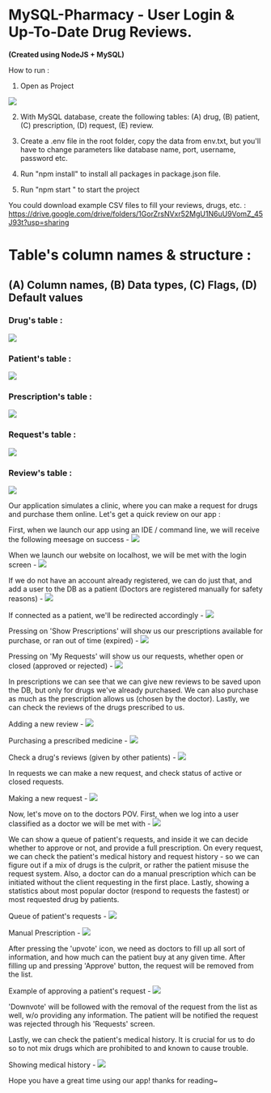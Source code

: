 # MySQL-Pharmacy - User Login & Up-To-Date Drug Reviews.

**(Created using NodeJS + MySQL)**

How to run : 

1. Open as Project

![](https://github.com/eladoni1/MySQL-Pharmacy/blob/main/png/open%20in%20webstorm.png?raw=true)

2. With MySQL database, create the following tables: (A) drug, (B) patient, (C) prescription, (D) request, (E) review.

3. Create a .env file in the root folder, copy the data from env.txt, but you'll have to change parameters like database name, port, username, password etc.

4. Run "npm install" to install all packages in package.json file.

5. Run "npm start " to start the project


You could download example CSV files to fill your reviews, drugs, etc. :
https://drive.google.com/drive/folders/1GorZrsNVxr52MgU1N6uU9VomZ_45J93t?usp=sharing

# Table's column names & structure :

## (A) Column names, (B) Data types, (C) Flags, (D) Default values

### Drug's table :


![](https://github.com/eladoni1/MySQL-Pharmacy/blob/main/png/drug%20table.png?raw=true)


### Patient's table :


![](https://github.com/eladoni1/MySQL-Pharmacy/blob/main/png/patient%20table.png?raw=true)


### Prescription's table :


![](https://github.com/eladoni1/MySQL-Pharmacy/blob/main/png/prescriptions%20table.png?raw=true)


### Request's table :


![](https://github.com/eladoni1/MySQL-Pharmacy/blob/main/png/request%20table.png?raw=true)


### Review's table :


![](https://github.com/eladoni1/MySQL-Pharmacy/blob/main/png/review%20table.png?raw=true)



Our application simulates a clinic, where you can make a request for drugs and purchase them online.
Let's get a quick review on our app :

First, when we launch our app using an IDE / command line, we will receive the following meesage on success -
![](https://github.com/eladoni1/MySQL-Pharmacy/blob/main/png/database%20connected.png?raw=true)

When we launch our website on localhost, we will be met with the login screen -
![](https://github.com/eladoni1/MySQL-Pharmacy/blob/main/png/login%20screen.png?raw=true)

If we do not have an account already registered, we can do just that, and add a user to the DB as a patient (Doctors are registered manually for safety reasons) -
![](https://github.com/eladoni1/MySQL-Pharmacy/blob/main/png/register%20screen.png?raw=true)

If connected as a patient, we'll be redirected accordingly -
![](https://github.com/eladoni1/MySQL-Pharmacy/blob/main/png/patient%20screen.png?raw=true)

Pressing on 'Show Prescriptions' will show us our prescriptions available for purchase, or ran out of time (expired) -
![](https://github.com/eladoni1/MySQL-Pharmacy/blob/main/png/prescriptions%20screen.png?raw=true)

Pressing on 'My Requests' will show us our requests, whether open or closed (approved or rejected) -
![](https://github.com/eladoni1/MySQL-Pharmacy/blob/main/png/open%20requests%20screen.png?raw=true)

In prescriptions we can see that we can give new reviews to be saved upon the DB, but only for drugs we've already purchased.
We can also purchase as much as the prescription allows us (chosen by the doctor).
Lastly, we can check the reviews of the drugs prescribed to us.

Adding a new review -
![](https://github.com/eladoni1/MySQL-Pharmacy/blob/main/png/new%20review%20screen.png?raw=true)

Purchasing a prescribed medicine - 
![](https://github.com/eladoni1/MySQL-Pharmacy/blob/main/png/purchase%20screen.png?raw=true)

Check a drug's reviews (given by other patients) - 
![](https://github.com/eladoni1/MySQL-Pharmacy/blob/main/png/reviews%20screen.png?raw=true)

In requests we can make a new request, and check status of active or closed requests.

Making a new request -
![](https://github.com/eladoni1/MySQL-Pharmacy/blob/main/png/new%20request%20screen.png?raw=true)

Now, let's move on to the doctors POV.
First, when we log into a user classified as a doctor we will be met with -
![](https://github.com/eladoni1/MySQL-Pharmacy/blob/main/png/doctor%20screen.png?raw=true)

We can show a queue of patient's requests, and inside it we can decide whether to approve or not, and provide a full prescription.
On every request, we can check the patient's medical history and request history - so we can figure out if a mix of drugs is the culprit, or rather the patient misuse the request system.
Also, a doctor can do a manual prescription which can be initiated without the client requesting in the first place.
Lastly, showing a statistics about most popular doctor (respond to requests the fastest) or most requested drug by patients.

Queue of patient's requests -
![](https://github.com/eladoni1/MySQL-Pharmacy/blob/main/png/queue%20screen.png?raw=true)

Manual Prescription -
![](https://github.com/eladoni1/MySQL-Pharmacy/blob/main/png/manual%20prescription%20from%20doc%20to%20patient.png?raw=true)

After pressing the 'upvote' icon, we need as doctors to fill up all sort of information, and how much can the patient buy at any given time. After filling up and pressing 'Approve' button, the request will be removed from the list.

Example of approving a patient's request -
![](https://github.com/eladoni1/MySQL-Pharmacy/blob/main/png/approval%20example.png?raw=true)

'Downvote' will be followed with the removal of the request from the list as well, w/o providing any information.
The patient will be notified the request was rejected through his 'Requests' screen.

Lastly, we can check the patient's medical history. It is crucial for us to do so to not mix drugs which are prohibited to and known to cause trouble.

Showing medical history - 
![](https://github.com/eladoni1/MySQL-Pharmacy/blob/main/png/patient%20history.png?raw=true)

Hope you have a great time using our app! thanks for reading~
